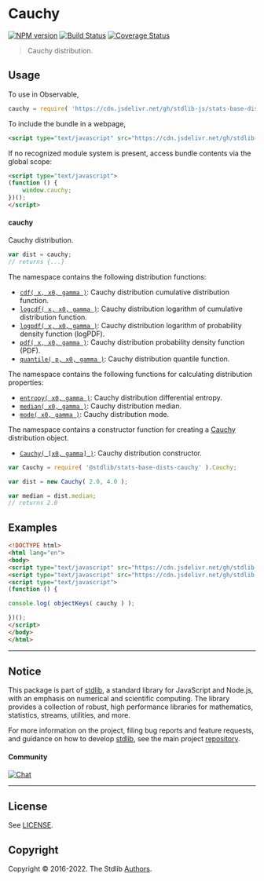 <!--

@license Apache-2.0

Copyright (c) 2018 The Stdlib Authors.

Licensed under the Apache License, Version 2.0 (the "License");
you may not use this file except in compliance with the License.
You may obtain a copy of the License at

   http://www.apache.org/licenses/LICENSE-2.0

Unless required by applicable law or agreed to in writing, software
distributed under the License is distributed on an "AS IS" BASIS,
WITHOUT WARRANTIES OR CONDITIONS OF ANY KIND, either express or implied.
See the License for the specific language governing permissions and
limitations under the License.

-->

# Cauchy

[![NPM version][npm-image]][npm-url] [![Build Status][test-image]][test-url] [![Coverage Status][coverage-image]][coverage-url] <!-- [![dependencies][dependencies-image]][dependencies-url] -->

> Cauchy distribution.



<section class="usage">

## Usage

To use in Observable,

```javascript
cauchy = require( 'https://cdn.jsdelivr.net/gh/stdlib-js/stats-base-dists-cauchy@umd/bundle.js' )
```

To include the bundle in a webpage,

```html
<script type="text/javascript" src="https://cdn.jsdelivr.net/gh/stdlib-js/stats-base-dists-cauchy@umd/bundle.js"></script>
```

If no recognized module system is present, access bundle contents via the global scope:

```html
<script type="text/javascript">
(function () {
    window.cauchy;
})();
</script>
```

#### cauchy

Cauchy distribution.

```javascript
var dist = cauchy;
// returns {...}
```

The namespace contains the following distribution functions:

<!-- <toc pattern="*+(cdf|pdf|mgf|quantile)*"> -->

<div class="namespace-toc">

-   <span class="signature">[`cdf( x, x0, gamma )`][@stdlib/stats/base/dists/cauchy/cdf]</span><span class="delimiter">: </span><span class="description">Cauchy distribution cumulative distribution function.</span>
-   <span class="signature">[`logcdf( x, x0, gamma )`][@stdlib/stats/base/dists/cauchy/logcdf]</span><span class="delimiter">: </span><span class="description">Cauchy distribution logarithm of cumulative distribution function.</span>
-   <span class="signature">[`logpdf( x, x0, gamma )`][@stdlib/stats/base/dists/cauchy/logpdf]</span><span class="delimiter">: </span><span class="description">Cauchy distribution logarithm of probability density function (logPDF).</span>
-   <span class="signature">[`pdf( x, x0, gamma )`][@stdlib/stats/base/dists/cauchy/pdf]</span><span class="delimiter">: </span><span class="description">Cauchy distribution probability density function (PDF).</span>
-   <span class="signature">[`quantile( p, x0, gamma )`][@stdlib/stats/base/dists/cauchy/quantile]</span><span class="delimiter">: </span><span class="description">Cauchy distribution quantile function.</span>

</div>

<!-- </toc> -->

The namespace contains the following functions for calculating distribution properties:

<!-- <toc pattern="*+(entropy|kurtosis|mean|median|mode|skewness|stdev|variance)*"> -->

<div class="namespace-toc">

-   <span class="signature">[`entropy( x0, gamma )`][@stdlib/stats/base/dists/cauchy/entropy]</span><span class="delimiter">: </span><span class="description">Cauchy distribution differential entropy.</span>
-   <span class="signature">[`median( x0, gamma )`][@stdlib/stats/base/dists/cauchy/median]</span><span class="delimiter">: </span><span class="description">Cauchy distribution median.</span>
-   <span class="signature">[`mode( x0, gamma )`][@stdlib/stats/base/dists/cauchy/mode]</span><span class="delimiter">: </span><span class="description">Cauchy distribution mode.</span>

</div>

<!-- </toc> -->

The namespace contains a constructor function for creating a [Cauchy][cauchy-distribution] distribution object.

<!-- <toc pattern="*ctor*"> -->

<div class="namespace-toc">

-   <span class="signature">[`Cauchy( [x0, gamma] )`][@stdlib/stats/base/dists/cauchy/ctor]</span><span class="delimiter">: </span><span class="description">Cauchy distribution constructor.</span>

</div>

<!-- </toc> -->

```javascript
var Cauchy = require( '@stdlib/stats-base-dists-cauchy' ).Cauchy;

var dist = new Cauchy( 2.0, 4.0 );

var median = dist.median;
// returns 2.0
```

</section>

<!-- /.usage -->

<section class="examples">

## Examples

<!-- TODO: better examples -->

<!-- eslint no-undef: "error" -->

```html
<!DOCTYPE html>
<html lang="en">
<body>
<script type="text/javascript" src="https://cdn.jsdelivr.net/gh/stdlib-js/utils-keys@umd/bundle.js"></script>
<script type="text/javascript" src="https://cdn.jsdelivr.net/gh/stdlib-js/stats-base-dists-cauchy@umd/bundle.js"></script>
<script type="text/javascript">
(function () {

console.log( objectKeys( cauchy ) );

})();
</script>
</body>
</html>
```

</section>

<!-- /.examples -->

<!-- Section for related `stdlib` packages. Do not manually edit this section, as it is automatically populated. -->

<section class="related">

</section>

<!-- /.related -->

<!-- Section for all links. Make sure to keep an empty line after the `section` element and another before the `/section` close. -->


<section class="main-repo" >

* * *

## Notice

This package is part of [stdlib][stdlib], a standard library for JavaScript and Node.js, with an emphasis on numerical and scientific computing. The library provides a collection of robust, high performance libraries for mathematics, statistics, streams, utilities, and more.

For more information on the project, filing bug reports and feature requests, and guidance on how to develop [stdlib][stdlib], see the main project [repository][stdlib].

#### Community

[![Chat][chat-image]][chat-url]

---

## License

See [LICENSE][stdlib-license].


## Copyright

Copyright &copy; 2016-2022. The Stdlib [Authors][stdlib-authors].

</section>

<!-- /.stdlib -->

<!-- Section for all links. Make sure to keep an empty line after the `section` element and another before the `/section` close. -->

<section class="links">

[npm-image]: http://img.shields.io/npm/v/@stdlib/stats-base-dists-cauchy.svg
[npm-url]: https://npmjs.org/package/@stdlib/stats-base-dists-cauchy

[test-image]: https://github.com/stdlib-js/stats-base-dists-cauchy/actions/workflows/test.yml/badge.svg?branch=main
[test-url]: https://github.com/stdlib-js/stats-base-dists-cauchy/actions/workflows/test.yml?query=branch:main

[coverage-image]: https://img.shields.io/codecov/c/github/stdlib-js/stats-base-dists-cauchy/main.svg
[coverage-url]: https://codecov.io/github/stdlib-js/stats-base-dists-cauchy?branch=main

<!--

[dependencies-image]: https://img.shields.io/david/stdlib-js/stats-base-dists-cauchy.svg
[dependencies-url]: https://david-dm.org/stdlib-js/stats-base-dists-cauchy/main

-->

[chat-image]: https://img.shields.io/gitter/room/stdlib-js/stdlib.svg
[chat-url]: https://gitter.im/stdlib-js/stdlib/

[stdlib]: https://github.com/stdlib-js/stdlib

[stdlib-authors]: https://github.com/stdlib-js/stdlib/graphs/contributors

[umd]: https://github.com/umdjs/umd
[es-module]: https://developer.mozilla.org/en-US/docs/Web/JavaScript/Guide/Modules

[deno-url]: https://github.com/stdlib-js/stats-base-dists-cauchy/tree/deno
[umd-url]: https://github.com/stdlib-js/stats-base-dists-cauchy/tree/umd
[esm-url]: https://github.com/stdlib-js/stats-base-dists-cauchy/tree/esm

[stdlib-license]: https://raw.githubusercontent.com/stdlib-js/stats-base-dists-cauchy/main/LICENSE

[cauchy-distribution]: https://en.wikipedia.org/wiki/Cauchy_distribution

<!-- <toc-links> -->

[@stdlib/stats/base/dists/cauchy/ctor]: https://github.com/stdlib-js/stats-base-dists-cauchy-ctor/tree/umd

[@stdlib/stats/base/dists/cauchy/entropy]: https://github.com/stdlib-js/stats-base-dists-cauchy-entropy/tree/umd

[@stdlib/stats/base/dists/cauchy/median]: https://github.com/stdlib-js/stats-base-dists-cauchy-median/tree/umd

[@stdlib/stats/base/dists/cauchy/mode]: https://github.com/stdlib-js/stats-base-dists-cauchy-mode/tree/umd

[@stdlib/stats/base/dists/cauchy/cdf]: https://github.com/stdlib-js/stats-base-dists-cauchy-cdf/tree/umd

[@stdlib/stats/base/dists/cauchy/logcdf]: https://github.com/stdlib-js/stats-base-dists-cauchy-logcdf/tree/umd

[@stdlib/stats/base/dists/cauchy/logpdf]: https://github.com/stdlib-js/stats-base-dists-cauchy-logpdf/tree/umd

[@stdlib/stats/base/dists/cauchy/pdf]: https://github.com/stdlib-js/stats-base-dists-cauchy-pdf/tree/umd

[@stdlib/stats/base/dists/cauchy/quantile]: https://github.com/stdlib-js/stats-base-dists-cauchy-quantile/tree/umd

<!-- </toc-links> -->

</section>

<!-- /.links -->
